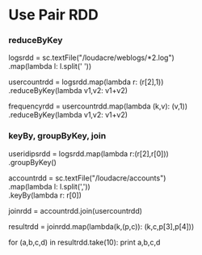 # Use Pair RDD
### reduceByKey
logsrdd = sc.textFile("/loudacre/weblogs/*2.log") \
.map(lambda l: l.split(' '))

usercountrdd = logsrdd.map(lambda r: (r[2],1)) \
.reduceByKey(lambda v1,v2: v1+v2) 

frequencyrdd = usercountrdd.map(lambda (k,v): (v,1)) \
.reduceByKey(lambda v1,v2: v1+v2)

### keyBy, groupByKey, join
useridipsrdd = logsrdd.map(lambda r:(r[2],r[0])) \
.groupByKey()

accountrdd = sc.textFile("/loudacre/accounts") \
.map(lambda l: l.split(',')) \
.keyBy(lambda r: r[0])

joinrdd = accountrdd.join(usercountrdd)

resultrdd = joinrdd.map(lambda(k,(p,c)): (k,c,p[3],p[4]))

for (a,b,c,d) in resultrdd.take(10):
   print a,b,c,d

